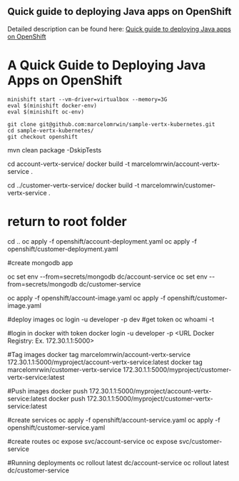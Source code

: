## Quick guide to deploying Java apps on OpenShift

Detailed description can be found here: [Quick guide to deploying Java apps on OpenShift](https://piotrminkowski.wordpress.com/2018/05/18/quick-guide-to-deploying-java-apps-on-openshift/)

# A Quick Guide to Deploying Java Apps on OpenShift

```
minishift start --vm-driver=virtualbox --memory=3G
eval $(minishift docker-env)
eval $(minishift oc-env)
```
```
git clone git@github.com:marcelomrwin/sample-vertx-kubernetes.git
cd sample-vertx-kubernetes/
git checkout openshift
```

mvn clean package -DskipTests

cd account-vertx-service/
docker build -t marcelomrwin/account-vertx-service .

cd ../customer-vertx-service/
docker build -t marcelomrwin/customer-vertx-service .

# return to root folder
cd ..
oc apply -f openshift/account-deployment.yaml
oc apply -f openshift/customer-deployment.yaml

#create mongodb app

oc set env --from=secrets/mongodb dc/account-service
oc set env --from=secrets/mongodb dc/customer-service

oc apply -f openshift/account-image.yaml
oc apply -f openshift/customer-image.yaml

#deploy images
oc login -u developer -p dev
#get token
oc whoami -t

#login in docker with token
docker login -u developer -p <token> <URL Docker Registry: Ex. 172.30.1.1:5000>

#Tag images
docker tag marcelomrwin/account-vertx-service 172.30.1.1:5000/myproject/account-vertx-service:latest
docker tag marcelomrwin/customer-vertx-service 172.30.1.1:5000/myproject/customer-vertx-service:latest

#Push images
docker push 172.30.1.1:5000/myproject/account-vertx-service:latest
docker push 172.30.1.1:5000/myproject/customer-vertx-service:latest

#create services
oc apply -f openshift/account-service.yaml
oc apply -f openshift/customer-service.yaml

#create routes
oc expose svc/account-service
oc expose svc/customer-service

#Running deployments
oc rollout latest dc/account-service
oc rollout latest dc/customer-service
